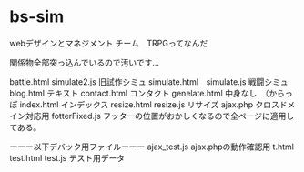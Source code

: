 # bs-sim
webデザインとマネジメント
チーム　TRPGってなんだ

関係物全部突っ込んでいるので汚いです... 


battle.html simulate2.js 旧試作シミュ
simulate.html　simulate.js 戦闘シミュ
blog.html テキスト
contact.html コンタクト
genelate.html 中身なし　（からっぽ
index.html インデックス
resize.html resize.js リサイズ
ajax.php クロスドメイン対応用
fotterFixed.js フッターの位置がおかしくなるので全ページに適用してある。


ーーー以下デバック用ファイルーーー
ajax_test.js ajax.phpの動作確認用
t.html test.html test.js テスト用データ

